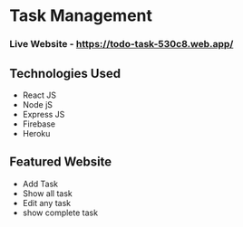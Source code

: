 # Task Management
### Live Website - https://todo-task-530c8.web.app/
## Technologies Used

- React JS
- Node jS
- Express JS
- Firebase
- Heroku

## Featured Website

- Add Task
- Show all task
- Edit any task
- show complete task
